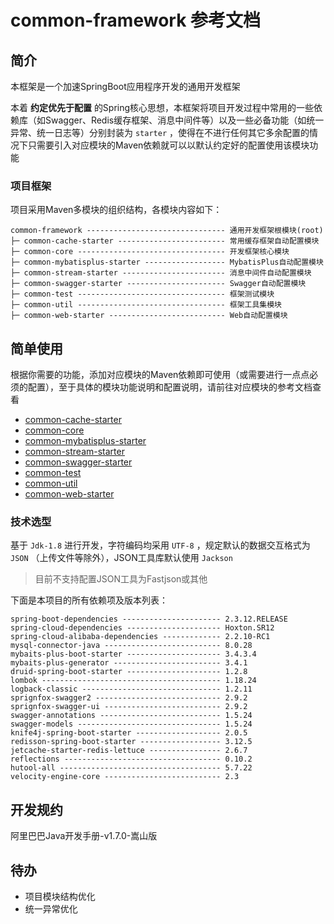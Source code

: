 # common-framework 参考文档

## 简介

本框架是一个加速SpringBoot应用程序开发的通用开发框架

本着 **约定优先于配置** 的Spring核心思想，本框架将项目开发过程中常用的一些依赖库（如Swagger、Redis缓存框架、消息中间件等）以及一些必备功能（如统一异常、统一日志等）分别封装为 `starter`
，使得在不进行任何其它多余配置的情况下只需要引入对应模块的Maven依赖就可以以默认约定好的配置使用该模块功能

### 项目框架

项目采用Maven多模块的组织结构，各模块内容如下：

```text
common-framework ------------------------------- 通用开发框架根模块(root)
├─ common-cache-starter ------------------------ 常用缓存框架自动配置模块
├─ common-core --------------------------------- 开发框架核心模块
├─ common-mybatisplus-starter ------------------ MybatisPlus自动配置模块
├─ common-stream-starter ----------------------- 消息中间件自动配置模块
├─ common-swagger-starter ---------------------- Swagger自动配置模块
├─ common-test --------------------------------- 框架测试模块
├─ common-util --------------------------------- 框架工具集模块
├─ common-web-starter -------------------------- Web自动配置模块
```

## 简单使用

根据你需要的功能，添加对应模块的Maven依赖即可使用（或需要进行一点点必须的配置），至于具体的模块功能说明和配置说明，请前往对应模块的参考文档查看

* [common-cache-starter](./common-cache-starter/README.md)
* [common-core](./common-core/README.md)
* [common-mybatisplus-starter](./common-mybatisplus-starter/README.md)
* [common-stream-starter](./common-stream-starter/README.md)
* [common-swagger-starter](./common-swagger-starter/README.md)
* [common-test](./common-test/README.md)
* [common-util](./common-util/README.md)
* [common-web-starter](./common-web-starter/README.md)

### 技术选型

基于 `Jdk-1.8` 进行开发，字符编码均采用 `UTF-8` ，规定默认的数据交互格式为 `JSON` （上传文件等除外），JSON工具库默认使用 `Jackson`

> 目前不支持配置JSON工具为Fastjson或其他

下面是本项目的所有依赖项及版本列表：

```text
spring-boot-dependencies ---------------------- 2.3.12.RELEASE
spring-cloud-dependencies --------------------- Hoxton.SR12
spring-cloud-alibaba-dependencies ------------- 2.2.10-RC1
mysql-connector-java -------------------------- 8.0.28
mybaits-plus-boot-starter --------------------- 3.4.3.4
mybaits-plus-generator ------------------------ 3.4.1
druid-spring-boot-starter --------------------- 1.2.8
lombok ---------------------------------------- 1.18.24
logback-classic ------------------------------- 1.2.11
sprignfox-swagger2 ---------------------------- 2.9.2
sprignfox-swagger-ui -------------------------- 2.9.2
swagger-annotations --------------------------- 1.5.24
swagger-models -------------------------------- 1.5.24
knife4j-spring-boot-starter ------------------- 2.0.5
redisson-spring-boot-starter ------------------ 3.12.5
jetcache-starter-redis-lettuce ---------------- 2.6.7
reflections ----------------------------------- 0.10.2
hutool-all ------------------------------------ 5.7.22
velocity-engine-core -------------------------- 2.3
```

## 开发规约

阿里巴巴Java开发手册-v1.7.0-嵩山版

## 待办

* 项目模块结构优化
* 统一异常优化